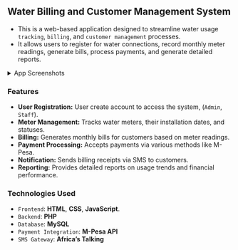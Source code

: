## Water Billing and Customer Management System

- This is a web-based application designed to streamline water usage `tracking`, `billing`, and `customer management` processes.
- It allows users to register for water connections, record monthly meter readings, generate bills, process payments, and generate detailed reports.

<details>
<summary>App Screenshots</summary>

<h3>Desktop View</h3>
<div style="margin: 10px 0;">
    <h5>Account Login Page</h5>
    <img src="img/login.png" alt="Login form" width="250px" style="float: left; margin-right: 10px; margin-bottom: 8px;">
    <img src="img/dashboard.png" alt="Dashboard" width="250px" style="float: right;">
</div>

<div style="clear: both; margin: 10px 0;"></div>

<div style="margin: 10px 0;">
    <img src="img/cl-add.png" alt="Register" width="250px" style="float: left; margin-right: 10px;">
    <img src="img/cl-listing.png" alt="Dashboard" width="250px" style="float: right;">
</div>

<div style="clear: both;"></div>
</details>

### Features

- **User Registration:** User create account to access the system, (``Admin``, ``Staff``).
- **Meter Management:** Tracks water meters, their installation dates, and statuses.
- **Billing:** Generates monthly bills for customers based on meter readings.
- **Payment Processing:** Accepts payments via various methods like M-Pesa.
- **Notification:** Sends billing receipts via SMS to customers.
- **Reporting:** Provides detailed reports on usage trends and financial performance.

### Technologies Used

- `Frontend`: **HTML**, **CSS**, **JavaScript**.
- `Backend`: **PHP**
- `Database`: **MySQL**
- `Payment Integration`: **M-Pesa API**
- `SMS Gateway`: **Africa’s Talking**

